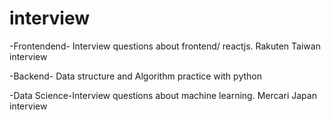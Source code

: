 # interview

<p>-Frontendend- Interview questions about frontend/ reactjs. Rakuten Taiwan interview</p>
<p>-Backend-     Data structure and Algorithm practice with python </p>
<p>-Data Science-Interview questions about machine learning. Mercari Japan interview </p>
